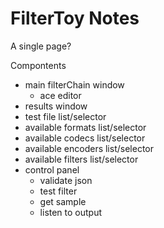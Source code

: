 
# FilterToy Notes

A single page?

Compontents
- main filterChain window
    - ace editor
- results window
- test file list/selector
- available formats list/selector
- available codecs list/selector
- available encoders list/selector
- available filters list/selector
- control panel
    - validate json
    - test filter
    - get sample
    - listen to output